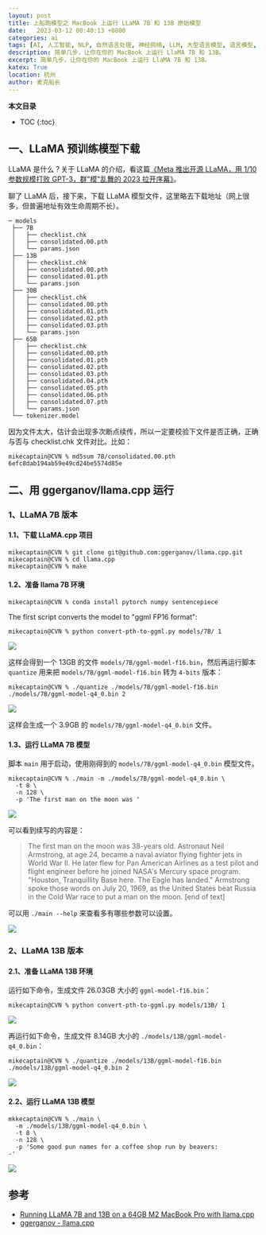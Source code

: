```yaml
---
layout: post
title: 上船跑模型之 MacBook 上运行 LLaMA 7B 和 13B 原始模型
date:   2023-03-12 00:40:13 +0800
categories: ai
tags: [AI, 人工智能, NLP, 自然语言处理, 神经网络, LLM, 大型语言模型, 语言模型, 大模型, LLaMA, Meta, GPT, 本地, MacBook, ChatGPT, 平替, OpenAI, 开源, 免费, 推理, 模型]
description: 简单几步，让你在你的 MacBook 上运行 LlaMA 7B 和 13B。
excerpt: 简单几步，让你在你的 MacBook 上运行 LlaMA 7B 和 13B。
katex: True
location: 杭州
author: 麦克船长
---
```


**本文目录**
* TOC
{:toc}

## 一、LLaMA 预训练模型下载

LLaMA 是什么？关于 LLaMA 的介绍，看这篇[《Meta 推出开源 LLaMA，用 1/10 参数规模打败 GPT-3，群"模"乱舞的 2023 拉开序幕》](https://www.mikecaptain.com/2023/02/25/meta-llama/)。

聊了 LLaMA 后，接下来，下载 LLaMA 模型文件，这里略去下载地址（网上很多，但普遍地址有效生命周期不长）。

```
─ models
 ├── 7B
 │   ├── checklist.chk
 │   ├── consolidated.00.pth
 │   └── params.json
 ├── 13B
 │   ├── checklist.chk
 │   ├── consolidated.00.pth
 │   ├── consolidated.01.pth
 │   └── params.json
 ├── 30B
 │   ├── checklist.chk
 │   ├── consolidated.00.pth
 │   ├── consolidated.01.pth
 │   ├── consolidated.02.pth
 │   ├── consolidated.03.pth
 │   └── params.json
 ├── 65B
 │   ├── checklist.chk
 │   ├── consolidated.00.pth
 │   ├── consolidated.01.pth
 │   ├── consolidated.02.pth
 │   ├── consolidated.03.pth
 │   ├── consolidated.04.pth
 │   ├── consolidated.05.pth
 │   ├── consolidated.06.pth
 │   ├── consolidated.07.pth
 │   └── params.json
 └── tokenizer.model
```

因为文件太大，估计会出现多次断点续传，所以一定要校验下文件是否正确，正确与否与 checklist.chk 文件对比。比如：

```shell
mikecaptain@CVN % md5sum 7B/consolidated.00.pth
6efc8dab194ab59e49cd24be5574d85e
```

## 二、用 ggerganov/llama.cpp 运行

### 1、LLaMA 7B 版本

#### 1.1、下载 LLaMA.cpp 项目

```shell
mikecaptain@CVN % git clone git@github.com:ggerganov/llama.cpp.git
mikecaptain@CVN % cd llama.cpp
mikecaptain@CVN % make
```

#### 1.2、准备 llama 7B 环境

```shell
mikecaptain@CVN % conda install pytorch numpy sentencepiece 
```

The first script converts the model to "ggml FP16 format":

```shell
mikecaptain@CVN % python convert-pth-to-ggml.py models/7B/ 1
```

![](/img/src/2023/03/2023-03-12-llama-cpp-1.png)

这样会得到一个 13GB 的文件 `models/7B/ggml-model-f16.bin`，然后再运行脚本 `quantize` 用来把 `models/7B/ggml-model-f16.bin` 转为 `4-bits` 版本：

```shell
mikecaptain@CVN % ./quantize ./models/7B/ggml-model-f16.bin ./models/7B/ggml-model-q4_0.bin 2
```

![](/img/src/2023/03/2023-03-12-llama-cpp-2.png)

这样会生成一个 3.9GB 的 `models/7B/ggml-model-q4_0.bin` 文件。

#### 1.3、运行 LLaMA 7B 模型

脚本 `main` 用于启动，使用刚得到的 `models/7B/ggml-model-q4_0.bin` 模型文件。

```shell
mikecaptain@CVN % ./main -m ./models/7B/ggml-model-q4_0.bin \
  -t 8 \
  -n 128 \
  -p 'The first man on the moon was '
```

![](/img/src/2023/03/2023-03-12-llama-cpp-4.png)

可以看到续写的内容是：

>  The first man on the moon was 38-years old.
Astronaut Neil Armstrong, at age 24, became a naval aviator flying fighter jets in World War II. He later flew for Pan American Airlines as a test pilot and flight engineer before he joined NASA's Mercury space program.
"Houston, Tranquillity Base here. The Eagle has landed." Armstrong spoke those words on July 20, 1969, as the United States beat Russia in the Cold War race to put a man on the moon. [end of text]

可以用 `./main --help` 来查看多有哪些参数可以设置。

![](/img/src/2023/03/2023-03-12-llama-cpp-3.png)

### 2、LLaMA 13B 版本

#### 2.1、准备 LLaMA 13B 环境

运行如下命令，生成文件 26.03GB 大小的 `ggml-model-f16.bin`：

```shell
mikecaptain@CVN % python convert-pth-to-ggml.py models/13B/ 1
```

![](/img/src/2023/03/2023-03-12-llama-cpp-5.png)

再运行如下命令，生成文件 8.14GB 大小的 `./models/13B/ggml-model-q4_0.bin`：

```shell
mikecaptain@CVN % ./quantize ./models/13B/ggml-model-f16.bin   ./models/13B/ggml-model-q4_0.bin 2
```

![](/img/src/2023/03/2023-03-12-llama-cpp-6.png)

#### 2.2、运行 LLaMA 13B 模型

```shell
mkkecaptain@CVN % ./main \
  -m ./models/13B/ggml-model-q4_0.bin \
  -t 8 \
  -n 128 \
  -p 'Some good pun names for a coffee shop run by beavers:
-'
```

![](/img/src/2023/03/2023-03-12-llama-cpp-7.png)


<!-- ## 三、用 soulteary/llama-docker-playground 运行

### 1、下载 llama-docker-playground 项目

```shell
mikecaptain@CVN % git clone https://github.com/soulteary/llama-docker-playground.git
mikecaptain@CVN % cd llama-docker-playground
```

### 2、准备环境

### 3、运行模型 -->

## 参考

* [Running LLaMA 7B and 13B on a 64GB M2 MacBook Pro with llama.cpp](https://til.simonwillison.net/llms/llama-7b-m2)
* [ggerganov - llama.cpp](https://github.com/ggerganov/llama.cpp)
